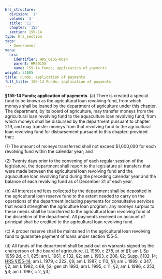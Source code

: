 ```yaml
---
hrs_structure:
  division: '1'
  volume: '3'
  title: '11'
  chapter: '155'
  section: 155-14
type: hrs_section
tags:
  - Government
menu:
  hrs:
    identifier: HRS_0155-0014
    parent: HRS0155
    name: 155-14 Funds; application of payments
weight: 51085
title: Funds; application of payments
full_title: 155-14 Funds; application of payments
---
```

**§155-14 Funds; application of payments.** (a) There is created a special fund to be known as the agricultural loan revolving fund, from which moneys shall be loaned by the department of agriculture under this chapter. The department, by its board of agriculture, may transfer moneys from the agricultural loan revolving fund to the aquaculture loan revolving fund, from which moneys shall be disbursed by the department pursuant to chapter 219, and may transfer moneys from that revolving fund to the agricultural loan revolving fund for disbursement pursuant to this chapter; provided that:

(1) The amount of moneys transferred shall not exceed $1,000,000 for each revolving fund within the calendar year; and

(2) Twenty days prior to the convening of each regular session of the legislature, the department shall report to the legislature all transfers that were made between the agricultural loan revolving fund and the aquaculture loan revolving fund during the preceding calendar year and the balance of each revolving fund as of December 31 of each year.

(b) All interest and fees collected by the department shall be deposited in the agricultural loan reserve fund to the extent needed to carry on the operations of the department including payments for consultative services that would strengthen the agriculture loan program; any moneys surplus to these needs shall be transferred to the agricultural loan revolving fund at the discretion of the department. All payments received on account of principal shall be credited to the agricultural loan revolving fund.

(c) A proper reserve shall be maintained in the agricultural loan revolving fund to guarantee payment of loans under section 155-5.

(d) All funds of the department shall be paid out on warrants signed by the chairperson of the board of agriculture. [L 1959, c 278, pt of §1; am L Sp 1959 2d, c 1, §25; am L 1961, c 132, §2; am L 1963, c 206, §2; Supp, §102-14; [HRS §155-14](/title-11/chapter-155/section-155-14/); am L 1979, c 222, §8; am L 1987, c 110, §1; am L 1989, c 347, §2; am L 1992, c 69, §2; gen ch 1993; am L 1995, c 11, §2; am L 1996, c 253, §3; am L 1997, c 2, §3]